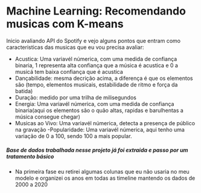 # Machine Learning: Recomendando musicas com K-means

Inicio avaliando  API do Spotify e vejo alguns pontos  que entram como caracteristicas das musicas que eu vou precisa avaliar:

- Acustica: Uma variavél númerica, com uma medida de confiança binaria, 1 representa alta confiança que a música é acustica e 0 a musicá tem baixa confiança que é acustica
- Dançabilidade: mesma decrição acima, a diferença é que os elementos são (tempo, elementos musicais, estabilidade de ritmo e força da batida)
- Duração: medido por uma trilha de milisegundos
- Energia: Uma variavél númerica, com uma medida de confiança binaria(aqui os elementos são o quão altas, rapidas e barulhentas a música consegue chegar)
- Musicas ao Vivo: Uma variavél númerica, detecta a presença de público na gravação
-Popularidade: Uma variavél númerica, aqui tenho uma variação de 0 a 100, sendo 100 a mais popular.


#####  Base de dados trabalhada nesse projeto já foi extraida e passo por um tratamento básico

- Na primeira fase eu retirei algumas colunas que eu não usaria no meu modelo e organizei os anos em todas as timeline mantendo os dados de 2000 a 2020

